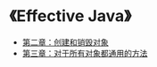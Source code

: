 # 《Effective Java》

 - [第二章：创建和销毁对象](effective_chapter2.md)
 - [第三章：对于所有对象都通用的方法](effective_chapter3.md)